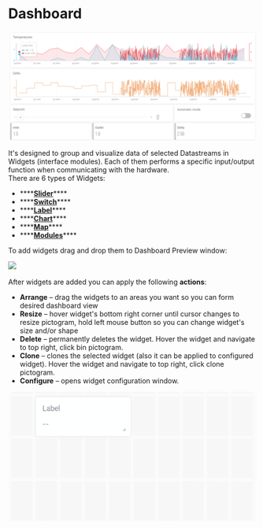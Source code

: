 # Dashboard

![](../../../.gitbook/assets/dashboard.png)

It's designed to group and visualize data of selected Datastreams in Widgets \(interface modules\). Each of them performs a specific input/output function when communicating with the hardware.   
There are 6 types of Widgets:

* \*\*\*\*[**Slider**](slider.md)\*\*\*\*
* \*\*\*\*[**Switch**](switch.md)\*\*\*\*
* \*\*\*\*[**Label**](label.md)\*\*\*\*
* \*\*\*\*[**Chart**](chart.md)\*\*\*\*
* \*\*\*\*[**Map**](map.md)\*\*\*\*
* \*\*\*\*[**Modules**](modules.md)\*\*\*\*

To add widgets drag and drop them to Dashboard Preview window:

![](../../../.gitbook/assets/cpt2105241705-1793x897.gif)

After widgets are added you can apply the following **actions**:

* **Arrange** – drag the widgets to an areas you want so you can form desired dashboard view
* **Resize** – hover widget's bottom right corner until cursor changes to resize pictogram, hold left mouse button so you can change widget's size and/or shape
* **Delete** – permanently deletes the widget. Hover the widget and navigate to top right, click bin pictogram.
* **Clone** – clones the selected widget \(also it can be applied to configured widget\). Hover the widget and navigate to top right, click clone pictogram.
* **Configure** – opens widget configuration window. 

![](../../../.gitbook/assets/cpt2105241707-610x318.gif)

